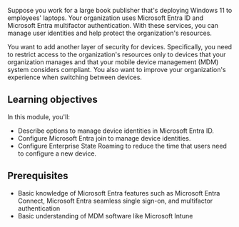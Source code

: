 Suppose you work for a large book publisher that's deploying Windows 11 to employees' laptops. Your organization uses Microsoft Entra ID and Microsoft Entra multifactor authentication. With these services, you can manage user identities and help protect the organization's resources. 

You want to add another layer of security for devices. Specifically, you need to restrict access to the organization's resources only to devices that your organization manages and that your mobile device management (MDM) system considers compliant. You also want to improve your organization's experience when switching between devices.

## Learning objectives

In this module, you'll:

- Describe options to manage device identities in Microsoft Entra ID.
- Configure Microsoft Entra join to manage device identities.
- Configure Enterprise State Roaming to reduce the time that users need to configure a new device.

## Prerequisites

- Basic knowledge of Microsoft Entra features such as Microsoft Entra Connect, Microsoft Entra seamless single sign-on, and multifactor authentication
- Basic understanding of MDM software like Microsoft Intune
